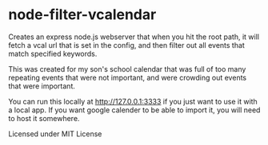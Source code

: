 # node-filter-vcalendar

Creates an express node.js webserver that when you hit the root path, it will fetch a vcal url that is set in the config, and then filter out all events that match specified keywords.

This was created for my son's school calendar that was full of too many repeating events that were not important, and were crowding out events that were important.

You can run this locally at http://127.0.0.1:3333 if you just want to use it with a local app. If you want google calender to be able to import it, you will need to host it somewhere.

Licensed under MIT License
